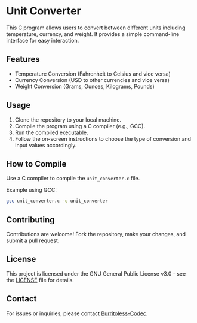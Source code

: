 # Unit Converter

This C program allows users to convert between different units including temperature, currency, and weight. It provides a simple command-line interface for easy interaction.

## Features

- Temperature Conversion (Fahrenheit to Celsius and vice versa)
- Currency Conversion (USD to other currencies and vice versa)
- Weight Conversion (Grams, Ounces, Kilograms, Pounds)

## Usage

1. Clone the repository to your local machine.
2. Compile the program using a C compiler (e.g., GCC).
3. Run the compiled executable.
4. Follow the on-screen instructions to choose the type of conversion and input values accordingly.

## How to Compile

Use a C compiler to compile the `unit_converter.c` file.

Example using GCC:

```bash
gcc unit_converter.c -o unit_converter
```
## Contributing
Contributions are welcome! Fork the repository, make your changes, and submit a pull request.

## License
This project is licensed under the GNU General Public License v3.0 - see the [LICENSE](LICENSE) file for details.


## Contact
For issues or inquiries, please contact [Burritoless-Codec](https://github.com/Burritoless-Codec).
